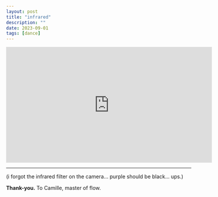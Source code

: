 ```yaml
---
layout: post
title: "infrared"
description: ""
date: 2023-09-01
tags: [dance]
---
```


<iframe width="560" height="315" src="https://www.youtube-nocookie.com/embed/lMOOqQQp-EY?si=2LmDVyrwBloJk9Bh" frameborder="0" allowfullscreen></iframe>

---

(i forgot the infrared filter on the camera... purple should be black... ups.)

**Thank-you.** To Camille, master of flow.